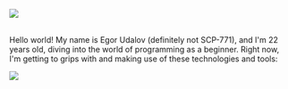 ![](https://github.com/egor-udalov/egor-udalov/blob/main/GitHubGIF2.gif)
<br>
<br>
<p>Hello world! My name is Egor Udalov (definitely not SCP-771), and I'm 22 years old, diving into the world of programming as a beginner. Right now, I'm getting to grips with and making use of these technologies and tools:</p>
<img src="https://skillicons.dev/icons?i=html,css,sass,js,gulp,react,linux" />
